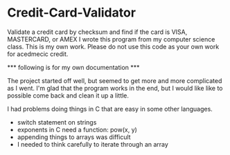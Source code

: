 # Credit-Card-Validator
Validate a credit card by checksum and find if the card is VISA, MASTERCARD, or AMEX
I wrote this program from my computer science class. This is my own work. Please do not use this code as your own work for acedmecic credit.

*** following is for my own documentation ***

The project started off well, but seemed to get more and more complicated as I went.
I'm glad that the program works in the end, but I would like like to possible come back and clean it up a little. 

I had problems doing things in C that are easy in some other languages.
 - switch statement on strings
 - exponents in C need a function: pow(x, y)
 - appending things to arrays was difficult
 - I needed to think carefully to iterate through an array
